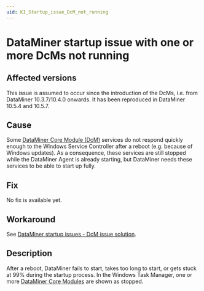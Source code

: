```yaml
---
uid: KI_Startup_issue_DcM_not_running
---
```


# DataMiner startup issue with one or more DcMs not running

## Affected versions

This issue is assumed to occur since the introduction of the DcMs, i.e. from DataMiner 10.3.7/10.4.0 onwards. It has been reproduced in DataMiner 10.5.4 and 10.5.7.

## Cause

Some [DataMiner Core Module (DcM)](xref:DataMinerExtensionModules#available-dcms) services do not respond quickly enough to the Windows Service Controller after a reboot (e.g. because of Windows updates). As a consequence, these services are still stopped while the DataMiner Agent is already starting, but DataMiner needs these services to be able to start up fully.

## Fix

No fix is available yet.

## Workaround

See [DataMiner startup issues - DcM issue solution](xref:Troubleshooting_Startup_Issues#dcm-issue).

## Description

After a reboot, DataMiner fails to start, takes too long to start, or gets stuck at 99% during the startup process. In the Windows Task Manager, one or more [DataMiner Core Modules](xref:DataMinerExtensionModules#available-dcms) are shown as stopped.
